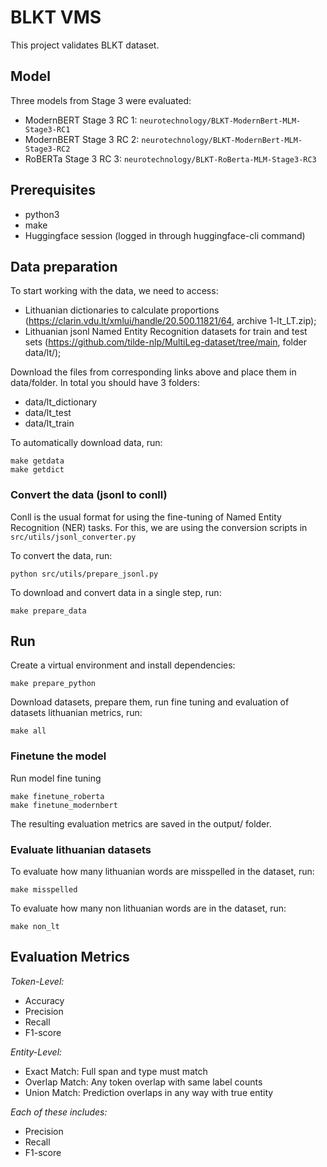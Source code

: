 # BLKT VMS

This project validates BLKT dataset.

## Model

Three models from Stage 3 were evaluated:
- ModernBERT Stage 3 RC 1: `neurotechnology/BLKT-ModernBert-MLM-Stage3-RC1`
- ModernBERT Stage 3 RC 2: `neurotechnology/BLKT-ModernBert-MLM-Stage3-RC2`
- RoBERTa Stage 3 RC 3: `neurotechnology/BLKT-RoBerta-MLM-Stage3-RC3`

## Prerequisites

- python3
- make
- Huggingface session (logged in through huggingface-cli command)

## Data preparation

To start working with the data, we need to access:
- Lithuanian dictionaries to calculate proportions (https://clarin.vdu.lt/xmlui/handle/20.500.11821/64, archive 1-lt_LT.zip);
- Lithuanian jsonl Named Entity Recognition datasets for train and test sets (https://github.com/tilde-nlp/MultiLeg-dataset/tree/main, folder data/lt/);

Download the files from corresponding links above and place them in data/folder. In total you should have 3 folders:
- data/lt_dictionary
- data/lt_test
- data/lt_train

To automatically download data, run:

```
make getdata
make getdict
```

### Convert the data (jsonl to conll)

Conll is the usual format for using the fine-tuning of Named Entity Recognition (NER) tasks. For this, we are using the conversion scripts in `src/utils/jsonl_converter.py`

To convert the data, run: 

```
python src/utils/prepare_jsonl.py
```

To download and convert data in a single step, run:
```
make prepare_data
```
## Run

Create a virtual environment and install dependencies:
```
make prepare_python
```

Download datasets, prepare them, run fine tuning and evaluation of datasets lithuanian metrics, run:
```
make all
```

### Finetune the model

Run model fine tuning
```
make finetune_roberta
make finetune_modernbert
```

The resulting evaluation metrics are saved in the output/ folder.

### Evaluate lithuanian datasets

To evaluate how many lithuanian words are misspelled in the dataset, run:
```
make misspelled
```

To evaluate how many non lithuanian words are in the dataset, run:
```
make non_lt
```

## Evaluation Metrics

_Token-Level:_
- Accuracy
- Precision
- Recall
- F1-score

_Entity-Level:_
- Exact Match: Full span and type must match
- Overlap Match: Any token overlap with same label counts
- Union Match: Prediction overlaps in any way with true entity

_Each of these includes:_
- Precision
- Recall
- F1-score

